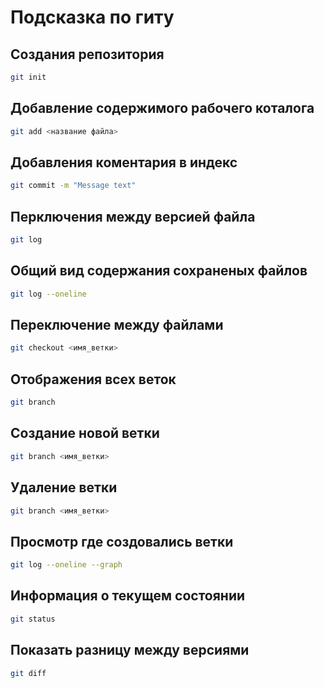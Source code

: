 # Подсказка по гиту

## Создания репозитория
```sh
git init
```
## Добавление содержимого рабочего коталога
```sh
git add <название файла>
```
## Добавления коментария в индекс
```sh
git commit -m "Message text"
```

## Перключения между версией файла
```sh 
git log
```

## Общий вид содержания сохраненых файлов
```sh
git log --oneline
```

## Переключение между файлами
```sh 
git checkout <имя_ветки>
```
## Отображения всех веток
```sh
git branch
```

## Создание новой ветки
```sh
git branch <имя_ветки>
```

## Удаление ветки
```sh
git branch <имя_ветки>
```

## Просмотр где создовались ветки
```sh
git log --oneline --graph
```

## Информация о текущем состоянии
```sh
git status
```

## Показать разницу между версиями
```sh
git diff
```